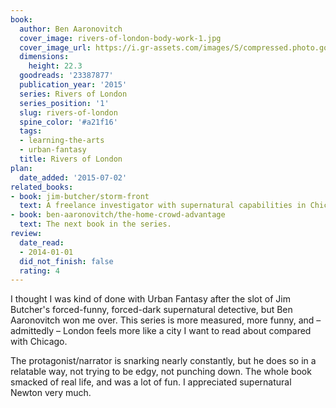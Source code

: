 ```yaml
---
book:
  author: Ben Aaronovitch
  cover_image: rivers-of-london-body-work-1.jpg
  cover_image_url: https://i.gr-assets.com/images/S/compressed.photo.goodreads.com/books/1414252892l/23387877._SX98_.jpg
  dimensions:
    height: 22.3
  goodreads: '23387877'
  publication_year: '2015'
  series: Rivers of London
  series_position: '1'
  slug: rivers-of-london
  spine_color: '#a21f16'
  tags:
  - learning-the-arts
  - urban-fantasy
  title: Rivers of London
plan:
  date_added: '2015-07-02'
related_books:
- book: jim-butcher/storm-front
  text: A freelance investigator with supernatural capabilities in Chicago. Long series – Maybe the same quality, just stretched over more books.
- book: ben-aaronovitch/the-home-crowd-advantage
  text: The next book in the series.
review:
  date_read:
  - 2014-01-01
  did_not_finish: false
  rating: 4
---
```

I thought I was kind of done with Urban Fantasy after the slot of Jim Butcher's forced-funny, forced-dark supernatural
detective, but Ben Aaronovitch won me over. This series is more measured, more funny, and – admittedly – London feels
more like a city I want to read about compared with Chicago.

The protagonist/narrator is snarking nearly constantly, but he does so in a relatable way, not trying to be edgy, not
punching down. The whole book smacked of real life, and was a lot of fun. I appreciated supernatural Newton very much.
